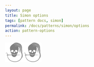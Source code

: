 ```yaml
---
layout: page
title: Simon options
tags: [pattern docs, simon]
permalink: /docs/patterns/simon/options
action: pattern-options
---
```

<div id="options"><p class="text-center"><img src="/img/logo/spinner.svg" alt="Loading..."></p></div>
